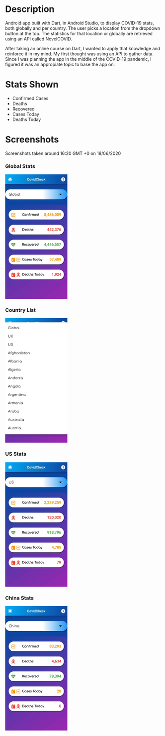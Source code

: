 # Description

Android app built with Dart, in Android Studio, to display COVID-19 stats, both globally and per country. The user picks a location from the dropdown button at the top. The statistics for that location or globally are retrieved using an API called NovelCOVID. 

After taking an online course on Dart, I wanted to apply that knowledge and reinforce it in my mind. My first thought was using an API to gather data. Since I was planning the app in the middle of the COVID-19 pandemic, I figured it was an appropiate topic to base the app on.

# Stats Shown

- Confirmed Cases
- Deaths
- Recovered 
- Cases Today
- Deaths Today

# Screenshots

Screenshots taken around 16:20 GMT +0 on 18/06/2020

<h3>Global Stats</h3>
<img src="Screenshots/globalstats.jpg" alt="Global COVID-19 Stats" width="200" height="400">

<h3>Country List</h3>
<img src="Screenshots/countrylist.jpg" alt="Country List" width="200" height="400">

<h3>US Stats</h3>
<img src="Screenshots/usstats.jpg" alt="US COVID-19 Stats" width="200" height="400">

<h3>China Stats</h3>
<img src="Screenshots/chinastats.jpg" alt="China COVID-19 Stats" width="200" height="400">
